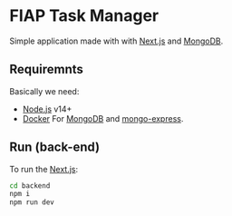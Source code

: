 # FIAP Task Manager
Simple application made with with [Next.js] and [MongoDB](https://www.mongodb.com).

## Requiremnts
Basically we need:
- [Node.js] v14+
- [Docker] For [MongoDB] and [mongo-express].

## Run (back-end)
To run the [Next.js]:
```sh
cd backend
npm i
npm run dev
```

[Node.js]: <https://nodejs.org/en/>
[Next.js]: <https://nextjs.org/>
[MongoDB]: <https://www.mongodb.com>
[mongo-express]: <https://github.com/mongo-express/mongo-express>
[Docker]: <https://www.docker.com/>
